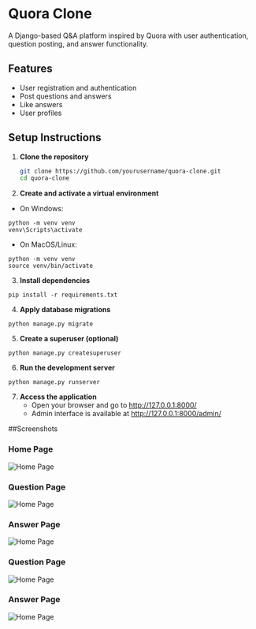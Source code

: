 # Quora Clone

A Django-based Q&A platform inspired by Quora with user authentication, question posting, and answer functionality.

## Features
- User registration and authentication
- Post questions and answers
- Like answers
- User profiles

## Setup Instructions

1. **Clone the repository**
   ```bash
   git clone https://github.com/yourusername/quora-clone.git
   cd quora-clone
2. **Create and activate a virtual environment**
   
* On Windows:
```
python -m venv venv
venv\Scripts\activate
```
* On MacOS/Linux:
```
python -m venv venv
source venv/bin/activate
```
3. **Install dependencies**
```
pip install -r requirements.txt
```
4. **Apply database migrations**
```
python manage.py migrate
```
5. **Create a superuser (optional)**
```
python manage.py createsuperuser
```
6. **Run the development server**
```
python manage.py runserver
```

7. **Access the application**
   * Open your browser and go to http://127.0.0.1:8000/
   * Admin interface is available at http://127.0.0.1:8000/admin/

##Screenshots
  
### Home Page
![Home Page](screenshots/SS1.png)

### Question Page
![Home Page](screenshots/SS2.png)
### Answer Page
![Home Page](screenshots/SS3.png)
### Question Page
![Home Page](screenshots/SS4.png)
### Answer Page
![Home Page](screenshots/SS5.png)

